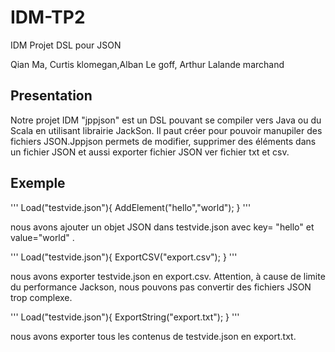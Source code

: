 # IDM-TP2
IDM Projet DSL pour JSON

Qian Ma, Curtis klomegan,Alban Le goff, Arthur Lalande marchand

## Presentation
Notre projet IDM "jppjson" est un DSL pouvant se compiler vers Java ou du Scala en utilisant librairie JackSon. Il paut créer pour pouvoir manupiler des fichiers JSON.Jppjson permets de  modifier, supprimer des éléments dans un fichier JSON et aussi exporter fichier JSON ver fichier txt et csv.

## Exemple


'''
Load("testvide.json"){
			AddElement("hello","world");
		}
'''

nous avons ajouter un objet JSON dans testvide.json avec key= "hello" et value="world" .

'''
Load("testvide.json"){
			ExportCSV("export.csv");
		}
'''

nous avons exporter testvide.json en export.csv.
Attention, à cause de limite du performance Jackson, nous pouvons pas convertir des fichiers JSON trop complexe.

'''
Load("testvide.json"){
			ExportString("export.txt");
		}
'''

nous avons exporter tous les contenus de testvide.json en export.txt.
